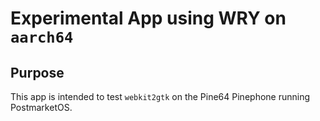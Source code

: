 
# Experimental App using WRY on `aarch64`

## Purpose

This app is intended to test `webkit2gtk` on the Pine64 Pinephone running PostmarketOS.
